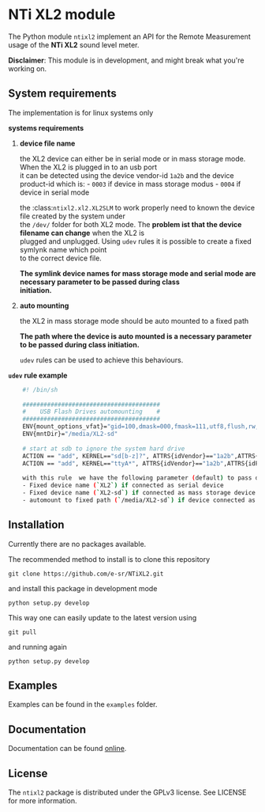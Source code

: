 # NTi XL2 module

The Python module `ntixl2` implement an API for the Remote Measurement usage of  the **NTi XL2** 
sound level meter.

**Disclaimer**: This module is in development, and might break what you're working on.

## System requirements
The implementation is for linux systems only

**systems requirements**


1. **device file name**

    the XL2 device can either be in serial mode or in mass storage mode. When the XL2 is plugged in to an usb port\
    it can be detected using the device vendor-id `1a2b` and the device product-id  which is:
        - `0003` if device in mass storage modus
        - `0004` if device in serial mode

    the :class:`ntixl2.xl2.XL2SLM` to work properly need  to known the device file created by the system under \
    the `/dev/` folder for both XL2 mode. The **problem ist that the device filename can change** when the XL2 is\
    plugged and unplugged. Using `udev` rules it is possible to create a fixed symlynk name which point\
    to the correct device file.

    **The symlink  device names for mass storage mode and serial mode are necessary parameter to be passed during class \
    initiation.**

2. **auto mounting**

    the XL2 in mass storage mode should be auto mounted to a fixed path

    **The path where the device is auto mounted is a necessary parameter to be passed during class initiation.**

    `udev` rules can be used to achieve this behaviours.

**`udev` rule example**

``` bash
    #! /bin/sh
    
    #######################################
    #    USB Flash Drives automounting    #
    #######################################
    ENV{mount_options_vfat}="gid=100,dmask=000,fmask=111,utf8,flush,rw,noatime,users"
    ENV{mntDir}="/media/XL2-sd"
    
    # start at sdb to ignore the system hard drive
    ACTION == "add", KERNEL=="sd[b-z]?", ATTRS{idVendor}=="1a2b",ATTRS{idProduct}=="0003", GROUP="users", SYMLINK+="XL2-sd" ,RUN+="/bin/mkdir -p '%E{mntDir}'" ,RUN+="/bin/mount /dev/XL2-sd -t auto '%E{mntDir}'"
    ACTION == "add", KERNEL=="ttyA*", ATTRS{idVendor}=="1a2b",ATTRS{idProduct}=="0004", GROUP="users", SYMLINK+="XL2"
    
    with this rule  we have the following parameter (default) to pass during class initiation:
    - Fixed device name (`XL2`) if connected as serial device
    - Fixed device name (`XL2-sd`) if connected as mass storage device
    - automount to fixed path (`/media/XL2-sd`) if device connected as mass storage
```
## Installation

Currently there are no packages available.

The recommended method to install is to clone this repository

`git clone https://github.com/e-sr/NTiXL2.git`

and install this package in development mode

`python setup.py develop`

This way one can easily update to the latest version using

`git pull`

and running again

`python setup.py develop`

## Examples

Examples can be found in the `examples` folder.

## Documentation

Documentation can be found [online](https://htmlpreview.github.io/?https://raw.githubusercontent.com/e-sr/NTiXL2/master/doc/_build/html/index.html).

## License

The `ntixl2` package is distributed under the GPLv3 license. See LICENSE for more information.

